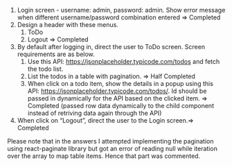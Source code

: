 1. Login screen - username: admin, password: admin. Show error message when different username/password combination entered => Completed
2. Design a header with these menus.
      1. ToDo
      2. Logout  => Completed
3. By default after logging in, direct the user to ToDo screen. Screen requirements are as below.
      1. Use this API: https://jsonplaceholder.typicode.com/todos and fetch the todo list.
      2. List the todos in a table with pagination. => Half Completed 
      3. When click on a todo item, show the details in a popup using this
         API: https://jsonplaceholder.typicode.com/todos/<id>. Id should be passed in dynamically
         for the API based on the clicked item. => Completed 
         (passed row data dynamically to the child component instead of retriving data again through the API)
4. When click on “Logout”, direct the user to the Login screen.=> Completed

Please note that in the answers I attempted implementing the pagination using react-paginate library but got an error of reading null while iteration over the array to map table items. Hence that part was commented.

